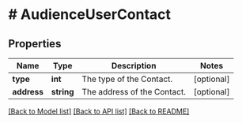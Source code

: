 # # AudienceUserContact

## Properties

Name | Type | Description | Notes
------------ | ------------- | ------------- | -------------
**type** | **int** | The type of the Contact. | [optional]
**address** | **string** | The address of the Contact. | [optional]

[[Back to Model list]](../../README.md#models) [[Back to API list]](../../README.md#endpoints) [[Back to README]](../../README.md)
